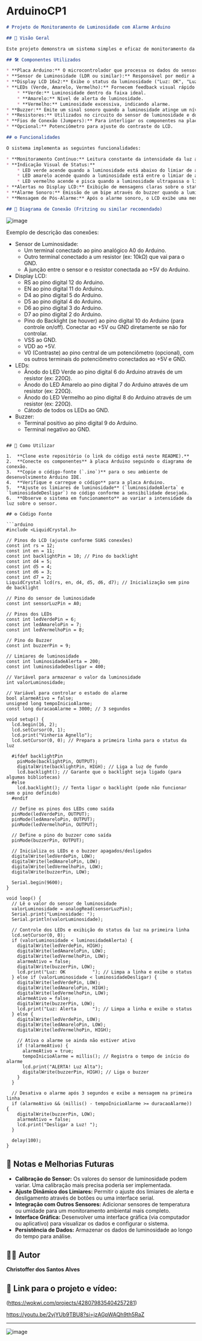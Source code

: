 # ArduinoCP1


```markdown
# Projeto de Monitoramento de Luminosidade com Alarme Arduino

## 🌟 Visão Geral

Este projeto demonstra um sistema simples e eficaz de monitoramento da intensidade da luz ambiente utilizando uma placa Arduino. O sistema utiliza um sensor de luminosidade para medir a luz e fornece feedback visual através de LEDs e um display LCD, além de um alerta sonoro (buzzer) em condições de luminosidade excessiva. É uma aplicação prática de eletrônica e programação para criar um sistema de alerta automatizado.

## 🛠️ Componentes Utilizados

* **Placa Arduino:** O microcontrolador que processa os dados do sensor e controla os periféricos.
* **Sensor de Luminosidade (LDR ou similar):** Responsável por medir a intensidade da luz ambiente.
* **Display LCD 16x2:** Exibe o status da luminosidade ("Luz: OK", "Luz: Alerta", "ALERTA! Luz Alta", "Desligar a Luz!") e uma mensagem de boas-vindas.
* **LEDs (Verde, Amarelo, Vermelho):** Fornecem feedback visual rápido sobre o nível de luminosidade.
    * **Verde:** Luminosidade dentro da faixa ideal.
    * **Amarelo:** Nível de alerta de luminosidade.
    * **Vermelho:** Luminosidade excessiva, indicando alarme.
* **Buzzer:** Emite um sinal sonoro quando a luminosidade atinge um nível crítico.
* **Resistores:** Utilizados no circuito do sensor de luminosidade e dos LEDs para limitar a corrente.
* **Fios de Conexão (Jumpers):** Para interligar os componentes na placa Arduino.
* **Opcional:** Potenciômetro para ajuste do contraste do LCD.

## ⚙️ Funcionalidades

O sistema implementa as seguintes funcionalidades:

* **Monitoramento Contínuo:** Leitura constante da intensidade da luz ambiente através do sensor.
* **Indicação Visual de Status:**
    * LED verde acende quando a luminosidade está abaixo do limiar de alerta.
    * LED amarelo acende quando a luminosidade está entre o limiar de alerta e o limiar de desligamento.
    * LED vermelho acende e pisca quando a luminosidade ultrapassa o limiar de desligamento.
* **Alertas no Display LCD:** Exibição de mensagens claras sobre o status da luminosidade.
* **Alarme Sonoro:** Emissão de um bipe através do buzzer quando a luminosidade é excessiva, com duração de alguns segundos.
* **Mensagem de Pós-Alarme:** Após o alarme sonoro, o LCD exibe uma mensagem lembrando de desligar a luz.

## 🔌 Diagrama de Conexão (Fritzing ou similar recomendado)

```
![image](https://github.com/user-attachments/assets/e78c3a28-05a9-4400-9974-e8db9c9f559a)


Exemplo de descrição das conexões:

* Sensor de Luminosidade:
    * Um terminal conectado ao pino analógico A0 do Arduino.
    * Outro terminal conectado a um resistor (ex: 10kΩ) que vai para o GND.
    * A junção entre o sensor e o resistor conectada ao +5V do Arduino.
* Display LCD:
    * RS ao pino digital 12 do Arduino.
    * EN ao pino digital 11 do Arduino.
    * D4 ao pino digital 5 do Arduino.
    * D5 ao pino digital 4 do Arduino.
    * D6 ao pino digital 3 do Arduino.
    * D7 ao pino digital 2 do Arduino.
    * Pino do Backlight (se houver) ao pino digital 10 do Arduino (para controle on/off). Conectar ao +5V ou GND diretamente se não for controlar.
    * VSS ao GND.
    * VDD ao +5V.
    * V0 (Contraste) ao pino central de um potenciômetro (opcional), com os outros terminais do potenciômetro conectados ao +5V e GND.
* LEDs:
    * Ânodo do LED Verde ao pino digital 6 do Arduino através de um resistor (ex: 220Ω).
    * Ânodo do LED Amarelo ao pino digital 7 do Arduino através de um resistor (ex: 220Ω).
    * Ânodo do LED Vermelho ao pino digital 8 do Arduino através de um resistor (ex: 220Ω).
    * Cátodo de todos os LEDs ao GND.
* Buzzer:
    * Terminal positivo ao pino digital 9 do Arduino.
    * Terminal negativo ao GND.
```

## 🚀 Como Utilizar

1.  **Clone este repositório (o link do código está neste README).**
2.  **Conecte os componentes** à placa Arduino seguindo o diagrama de conexão.
3.  **Copie o código-fonte (`.ino`)** para o seu ambiente de desenvolvimento Arduino IDE.
4.  **Verifique e carregue o código** para a placa Arduino.
5.  **Ajuste os limiares de luminosidade** (`luminosidadeAlerta` e `luminosidadeDesligar`) no código conforme a sensibilidade desejada.
6.  **Observe o sistema em funcionamento** ao variar a intensidade da luz sobre o sensor.

## ⚙️ Código Fonte

```arduino
#include <LiquidCrystal.h>

// Pinos do LCD (ajuste conforme SUAS conexões)
const int rs = 12;
const int en = 11;
const int backlightPin = 10; // Pino do backlight
const int d4 = 5;
const int d5 = 4;
const int d6 = 3;
const int d7 = 2;
LiquidCrystal lcd(rs, en, d4, d5, d6, d7); // Inicialização sem pino de backlight

// Pino do sensor de luminosidade
const int sensorLuzPin = A0;

// Pinos dos LEDs
const int ledVerdePin = 6;
const int ledAmareloPin = 7;
const int ledVermelhoPin = 8;

// Pino do Buzzer
const int buzzerPin = 9;

// Limiares de luminosidade
const int luminosidadeAlerta = 200;
const int luminosidadeDesligar = 400;

// Variável para armazenar o valor da luminosidade
int valorLuminosidade;

// Variável para controlar o estado do alarme
bool alarmeAtivo = false;
unsigned long tempoInicioAlarme;
const long duracaoAlarme = 3000; // 3 segundos

void setup() {
  lcd.begin(16, 2);
  lcd.setCursor(0, 1);
  lcd.print("Vinheria Agnello");
  lcd.setCursor(0, 0); // Prepara a primeira linha para o status da luz

  #ifdef backlightPin
    pinMode(backlightPin, OUTPUT);
    digitalWrite(backlightPin, HIGH); // Liga a luz de fundo
    lcd.backlight(); // Garante que o backlight seja ligado (para algumas bibliotecas)
  #else
    lcd.backlight(); // Tenta ligar o backlight (pode não funcionar sem o pino definido)
  #endif

  // Define os pinos dos LEDs como saída
  pinMode(ledVerdePin, OUTPUT);
  pinMode(ledAmareloPin, OUTPUT);
  pinMode(ledVermelhoPin, OUTPUT);

  // Define o pino do buzzer como saída
  pinMode(buzzerPin, OUTPUT);

  // Inicializa os LEDs e o buzzer apagados/desligados
  digitalWrite(ledVerdePin, LOW);
  digitalWrite(ledAmareloPin, LOW);
  digitalWrite(ledVermelhoPin, LOW);
  digitalWrite(buzzerPin, LOW);

  Serial.begin(9600);
}

void loop() {
  // Lê o valor do sensor de luminosidade
  valorLuminosidade = analogRead(sensorLuzPin);
  Serial.print("Luminosidade: ");
  Serial.println(valorLuminosidade);

  // Controle dos LEDs e exibição do status da luz na primeira linha
  lcd.setCursor(0, 0);
  if (valorLuminosidade < luminosidadeAlerta) {
    digitalWrite(ledVerdePin, HIGH);
    digitalWrite(ledAmareloPin, LOW);
    digitalWrite(ledVermelhoPin, LOW);
    alarmeAtivo = false;
    digitalWrite(buzzerPin, LOW);
    lcd.print("Luz: OK          "); // Limpa a linha e exibe o status
  } else if (valorLuminosidade < luminosidadeDesligar) {
    digitalWrite(ledVerdePin, LOW);
    digitalWrite(ledAmareloPin, HIGH);
    digitalWrite(ledVermelhoPin, LOW);
    alarmeAtivo = false;
    digitalWrite(buzzerPin, LOW);
    lcd.print("Luz: Alerta      "); // Limpa a linha e exibe o status
  } else {
    digitalWrite(ledVerdePin, LOW);
    digitalWrite(ledAmareloPin, LOW);
    digitalWrite(ledVermelhoPin, HIGH);

    // Ativa o alarme se ainda não estiver ativo
    if (!alarmeAtivo) {
      alarmeAtivo = true;
      tempoInicioAlarme = millis(); // Registra o tempo de início do alarme
      lcd.print("ALERTA! Luz Alta");
      digitalWrite(buzzerPin, HIGH); // Liga o buzzer
    }
  }

  // Desativa o alarme após 3 segundos e exibe a mensagem na primeira linha
  if (alarmeAtivo && (millis() - tempoInicioAlarme >= duracaoAlarme)) {
    digitalWrite(buzzerPin, LOW);
    alarmeAtivo = false;
    lcd.print("Desligar a Luz! ");
  }

  delay(100);
}
```

## 📝 Notas e Melhorias Futuras

* **Calibração do Sensor:** Os valores do sensor de luminosidade podem variar. Uma calibração mais precisa poderia ser implementada.
* **Ajuste Dinâmico dos Limiares:** Permitir o ajuste dos limiares de alerta e desligamento através de botões ou uma interface serial.
* **Integração com Outros Sensores:** Adicionar sensores de temperatura ou umidade para um monitoramento ambiental mais completo.
* **Interface Gráfica:** Desenvolver uma interface gráfica (via computador ou aplicativo) para visualizar os dados e configurar o sistema.
* **Persistência de Dados:** Armazenar os dados de luminosidade ao longo do tempo para análise.

## 🧑‍💻 Autor

**Christoffer dos Santos Alves**

## 📄 Link para o projeto e vídeo:

(https://wokwi.com/projects/428079835404257281)

https://youtu.be/2vjYUb9TBU8?si=jzAGpWAQh9th5RaZ

---
![image](https://github.com/user-attachments/assets/66efdd3a-e6b5-4e5b-8a58-ba90faeff775)

```

